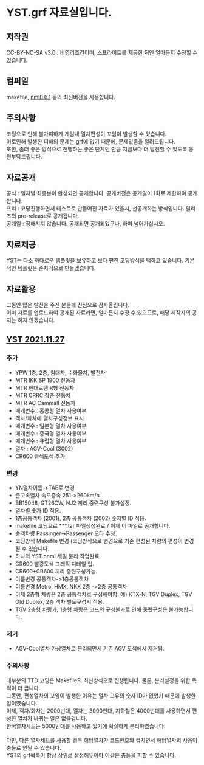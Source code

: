 # YST.grf 자료실입니다.
## 저작권
 CC-BY-NC-SA v3.0 : 비영리조건이며, 스프라이트를 제공한 뒤엔 얼마든지 수정할 수 있습니다.<br>

## 컴퍼일
makefile, [nml0.6.1](https://github.com/OpenTTD/nml) 등의 최신버전을 사용합니다.<br>

## 주의사항
코딩으로 인해 불가피하게 게임내 열차편성이 꼬임이 발생할 수 있습니다.<br>
이로인해 발생한 피해의 문제는 grf에 없기 때문에, 문제없음을 알려드립니다.<br>
또한, 좀더 좋은 방식으로 진행하는 좋은 단계인 만큼 지금보다 더 발전할 수 있도록 응원부탁드립니다.<br>

## 자료공개
공식 : 일자별 최종본이 완성되면 공개합니다. 공개버전은 공개일이 1회로 제한하여 공개합니다.<br>
프리 : 코딩진행하면서 테스트로 만들어진 자료가 있을시, 선공개하는 방식입니다. 릴리즈의 pre-release로 공개됩니다.<br>
공개일 : 정해지지 않습니다. 공개되면 공개되었구나, 하며 넘어가십시오.<br>

## 자료제공
YST는 다소 까다로운 템플릿을 보유하고 보다 편한 코딩방식을 택하고 있습니다. 기본적인 템플릿은 순차적으로 만들겠습니다.<br>

## 자료활용
그동안 많은 발전을 주신 분들께 진심으로 감사올립니다.<br>
이미 자료를 업로드하여 공개된 자료라면, 얼마든지 수정 수 있으므로, 해당 제작자의 공지는 하지 않겠습니다.<br>

## [YST 2021.11.27](https://github.com/evepoi/YST.grf/releases/tag/2021.11.22)<br>
### 추가
- YPW 1층, 2층, 침대차, 수화물차, 발전차<br>
- MTR IKK SP 1900 전동차<br>
- MTR 현대로템 R형 전동차<br>
- MTR CRRC 창춘 전동차<br>
- MTR AC Cammall 전동차<br>
- 매개변수 : 홍콩형 열차 사용여부<br>
- 객차/화차에 열차구성정보 표시<br>
- 매개변수 : 일본형 열차 사용여부<br>
- 매개변수 : 중국형 열차 사용여부<br>
- 매개변수 : 유럽형 열차 사용여부<br>
- 열차 : AGV-Cool (3002)<br>
- CR600 금색도색 추가<br>

### 변경
- YN열차이름->TAE로 변경<br>
- 준고속열차 속도증속 251->260km/h<br>
- BB15048, GT26CW, NJ2 끼리 중련구성 불가설정.<br>
- 열차별 숫자 ID 적용.<br>
- 1층공통객차 (2001), 2층 공통객차 (2002) 숫자별 ID 적용.<br>
- makefile 코딩으로 ***.tar 파일생성완료 / 이제 이 파일로 공개합니다.<br>
- 승객차량 Passinger->Passenger 오타 수정.<br>
- 코딩방식 Makefile 변경 (코딩방식으로 변경으로 기존 편성된 차량의 편성이 변경될 수 있습니다.<br>
- 하나의 YST.pnml 세밀 분리 작업완료<br>
- CR600 빨강도색 그래픽 디테일 업.<br>
- CR600+CR600 끼리 중련구성가능.<br>
- 이름변경 공통객차->1층공통객차<br>
- 이름변경 Metro, HMX, NKX 2층 ->2층 공통객차<br>
- 이제 2층형 차량은 2층 공통객차로 구성해야함. 예) KTX-N, TGV Duplex, TGV Old Duplex, 2층 객차 별도구성시 적용.<br>
- TGV 2층형 차량과, 1층형 차량은 코드의 구성불가로 인해 중련구성은 불가능합니다.<br>

### 제거
- AGV-Cool열차 가상열차로 분리되면서 기존 AGV 도색에서 제거됨.<br>

### 주의사항
대부분의 TTD 코딩은 Makefile의 최신방식으로 진행됩니다. 물론, 분리설정을 위한 목적이 더 큽니다.<br>
그동안, 편성열차의 꼬임이 발생한 이유는 열차 고유의 숫자 ID가 없었기 때문에 발생한 일이였습니다.<br>
이제, 객차/화차는 2000번대, 열차는 3000번대, 지하철은 4000번대를 사용하면서 편성한 열차가 바뀌는 일은 없을겁니다.<br>
한국열차세트는 5000번대를 사용하고 있기에 확실하게 분리하였습니다.<br>
<br>
다만, 다른 열차세트를 사용할 경우 해당열차가 코드번호와 겹치면서 해당열차의 사용이 충둘로 안될 수 있습니다.<br>
YST의 grf목록이 항상 상위로 설정해두어야 이같은 충돌을 피할 수 있습니다.<br>
